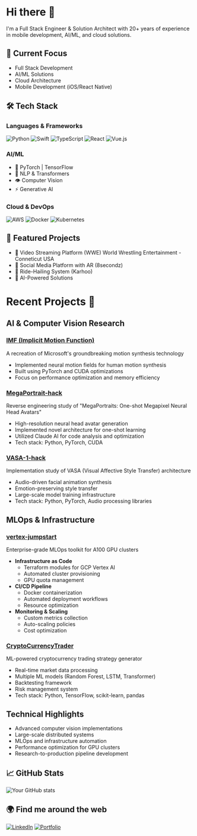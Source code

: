 # Hi there 👋 

I'm a Full Stack Engineer & Solution Architect with 20+ years of experience in mobile development, AI/ML, and cloud solutions.

## 🔭 Current Focus
- Full Stack Development
- AI/ML Solutions
- Cloud Architecture
- Mobile Development (iOS/React Native)

## 🛠️ Tech Stack
### Languages & Frameworks
![Python](https://img.shields.io/badge/Python-3776AB?style=flat&logo=python&logoColor=white)
![Swift](https://img.shields.io/badge/Swift-FA7343?style=flat&logo=swift&logoColor=white)
![TypeScript](https://img.shields.io/badge/TypeScript-007ACC?style=flat&logo=typescript&logoColor=white)
![React](https://img.shields.io/badge/React-20232A?style=flat&logo=react&logoColor=61DAFB)
![Vue.js](https://img.shields.io/badge/Vue.js-35495E?style=flat&logo=vue.js&logoColor=4FC08D)

### AI/ML
- 🤖 PyTorch | TensorFlow
- 🧠 NLP & Transformers
- 👁️ Computer Vision
- ⚡ Generative AI

### Cloud & DevOps
![AWS](https://img.shields.io/badge/AWS-232F3E?style=flat&logo=amazon-aws&logoColor=white)
![Docker](https://img.shields.io/badge/Docker-2496ED?style=flat&logo=docker&logoColor=white)
![Kubernetes](https://img.shields.io/badge/Kubernetes-326CE5?style=flat&logo=kubernetes&logoColor=white)

## 🌟 Featured Projects
- 🎥 Video Streaming Platform (WWE) World Wrestling Entertainment - Conneticut USA
- 📱 Social Media Platform with AR (8secondz)
- 🚗 Ride-Hailing System (Karhoo)
- 🤖 AI-Powered Solutions


# Recent Projects 🚀

## AI & Computer Vision Research
### [IMF (Implicit Motion Function)](https://github.com/johndpope/IMF) 
A recreation of Microsoft's groundbreaking motion synthesis technology
- Implemented neural motion fields for human motion synthesis
- Built using PyTorch and CUDA optimizations
- Focus on performance optimization and memory efficiency

### [MegaPortrait-hack](https://github.com/johndpope/MegaPortrait-hack)
Reverse engineering study of "MegaPortraits: One-shot Megapixel Neural Head Avatars"
- High-resolution neural head avatar generation
- Implemented novel architecture for one-shot learning
- Utilized Claude AI for code analysis and optimization
- Tech stack: Python, PyTorch, CUDA

### [VASA-1-hack](https://github.com/johndpope/vasa-1-hack)
Implementation study of VASA (Visual Affective Style Transfer) architecture
- Audio-driven facial animation synthesis
- Emotion-preserving style transfer
- Large-scale model training infrastructure
- Tech stack: Python, PyTorch, Audio processing libraries

## MLOps & Infrastructure

### [vertex-jumpstart](https://github.com/johndpope/vertex-jumpstart)
Enterprise-grade MLOps toolkit for A100 GPU clusters
- **Infrastructure as Code**
  - Terraform modules for GCP Vertex AI
  - Automated cluster provisioning
  - GPU quota management
- **CI/CD Pipeline**
  - Docker containerization
  - Automated deployment workflows
  - Resource optimization
- **Monitoring & Scaling**
  - Custom metrics collection
  - Auto-scaling policies
  - Cost optimization

### [CryptoCurrencyTrader]()
ML-powered cryptocurrency trading strategy generator
- Real-time market data processing
- Multiple ML models (Random Forest, LSTM, Transformer)
- Backtesting framework
- Risk management system
- Tech stack: Python, TensorFlow, scikit-learn, pandas

## Technical Highlights
- Advanced computer vision implementations
- Large-scale distributed systems
- MLOps and infrastructure automation
- Performance optimization for GPU clusters
- Research-to-production pipeline development

## 📈 GitHub Stats
![Your GitHub stats](https://github-readme-stats.vercel.app/api?username=johndpope&show_icons=true&theme=dark)

## 🌍 Find me around the web
[![LinkedIn](https://img.shields.io/badge/LinkedIn-0077B5?style=flat&logo=linkedin&logoColor=white)](https://www.linkedin.com/in/jdpope)
[![Portfolio](https://img.shields.io/badge/Portfolio-000000?style=flat&logo=About.me&logoColor=white)](https://goo.gl/zxnLwG)
